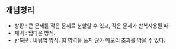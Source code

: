 
## 개념정리

- 상황 : 큰 문제를 작은 문제로 분할할 수 있고, 작은 문제가 반복사용될 때.
- 재귀 : 탑다운 방식.
- 반복문 : 바텀업 방식. 힙 영역을 쓰지 않아 메모리 초과를 막을 수 있다.

